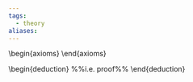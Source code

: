 ```yaml
---
tags:
  - theory
aliases:
---
```

\begin{axioms}
\end{axioms}

\begin{deduction} %%i.e. proof%%
\end{deduction}